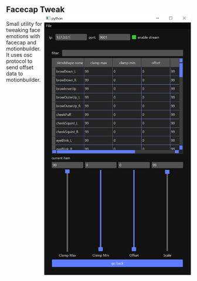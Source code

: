 
## Facecap Tweak <img src="./app_screenshot.png" align="right" width="400">


Small utility for tweaking face emotions with facecap and motionbuilder.
It uses osc protocol to send offset data to motionbuilder.
